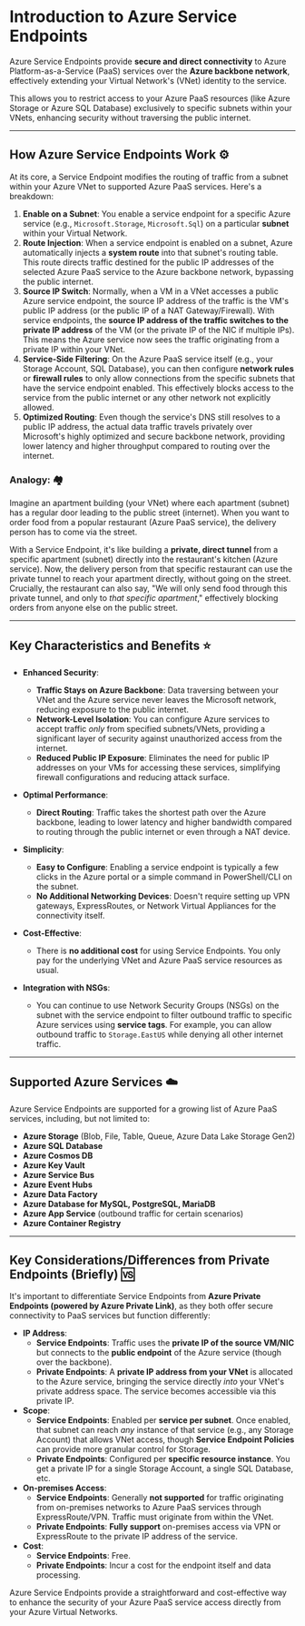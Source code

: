 # Introduction to Azure Service Endpoints

Azure Service Endpoints provide **secure and direct connectivity** to Azure Platform-as-a-Service (PaaS) services over the **Azure backbone network**, effectively extending your Virtual Network's (VNet) identity to the service. 

This allows you to restrict access to your Azure PaaS resources (like Azure Storage or Azure SQL Database) exclusively to specific subnets within your VNets, enhancing security without traversing the public internet.

---

## How Azure Service Endpoints Work ⚙️

At its core, a Service Endpoint modifies the routing of traffic from a subnet within your Azure VNet to supported Azure PaaS services. Here's a breakdown:

1.  **Enable on a Subnet**: You enable a service endpoint for a specific Azure service (e.g., `Microsoft.Storage`, `Microsoft.Sql`) on a particular **subnet** within your Virtual Network.
2.  **Route Injection**: When a service endpoint is enabled on a subnet, Azure automatically injects a **system route** into that subnet's routing table. This route directs traffic destined for the public IP addresses of the selected Azure PaaS service to the Azure backbone network, bypassing the public internet.
3.  **Source IP Switch**: Normally, when a VM in a VNet accesses a public Azure service endpoint, the source IP address of the traffic is the VM's public IP address (or the public IP of a NAT Gateway/Firewall). With service endpoints, the **source IP address of the traffic switches to the private IP address** of the VM (or the private IP of the NIC if multiple IPs). This means the Azure service now sees the traffic originating from a private IP within your VNet.
4.  **Service-Side Filtering**: On the Azure PaaS service itself (e.g., your Storage Account, SQL Database), you can then configure **network rules** or **firewall rules** to only allow connections from the specific subnets that have the service endpoint enabled. This effectively blocks access to the service from the public internet or any other network not explicitly allowed.
5.  **Optimized Routing**: Even though the service's DNS still resolves to a public IP address, the actual data traffic travels privately over Microsoft's highly optimized and secure backbone network, providing lower latency and higher throughput compared to routing over the internet.

### Analogy: 🏘️

Imagine an apartment building (your VNet) where each apartment (subnet) has a regular door leading to the public street (internet). When you want to order food from a popular restaurant (Azure PaaS service), the delivery person has to come via the street.

With a Service Endpoint, it's like building a **private, direct tunnel** from a specific apartment (subnet) directly into the restaurant's kitchen (Azure service). Now, the delivery person from that specific restaurant can use the private tunnel to reach your apartment directly, without going on the street. Crucially, the restaurant can also say, "We will only send food through this private tunnel, and only to *that specific apartment*," effectively blocking orders from anyone else on the public street.

---

## Key Characteristics and Benefits ⭐

* **Enhanced Security**:
    * **Traffic Stays on Azure Backbone**: Data traversing between your VNet and the Azure service never leaves the Microsoft network, reducing exposure to the public internet.
    * **Network-Level Isolation**: You can configure Azure services to accept traffic *only* from specified subnets/VNets, providing a significant layer of security against unauthorized access from the internet.
    * **Reduced Public IP Exposure**: Eliminates the need for public IP addresses on your VMs for accessing these services, simplifying firewall configurations and reducing attack surface.

* **Optimal Performance**:
    * **Direct Routing**: Traffic takes the shortest path over the Azure backbone, leading to lower latency and higher bandwidth compared to routing through the public internet or even through a NAT device.

* **Simplicity**:
    * **Easy to Configure**: Enabling a service endpoint is typically a few clicks in the Azure portal or a simple command in PowerShell/CLI on the subnet.
    * **No Additional Networking Devices**: Doesn't require setting up VPN gateways, ExpressRoutes, or Network Virtual Appliances for the connectivity itself.

* **Cost-Effective**:
    * There is **no additional cost** for using Service Endpoints. You only pay for the underlying VNet and Azure PaaS service resources as usual.

* **Integration with NSGs**:
    * You can continue to use Network Security Groups (NSGs) on the subnet with the service endpoint to filter outbound traffic to specific Azure services using **service tags**. For example, you can allow outbound traffic to `Storage.EastUS` while denying all other internet traffic.

---

## Supported Azure Services ☁️

Azure Service Endpoints are supported for a growing list of Azure PaaS services, including, but not limited to:

* **Azure Storage** (Blob, File, Table, Queue, Azure Data Lake Storage Gen2)
* **Azure SQL Database**
* **Azure Cosmos DB**
* **Azure Key Vault**
* **Azure Service Bus**
* **Azure Event Hubs**
* **Azure Data Factory**
* **Azure Database for MySQL, PostgreSQL, MariaDB**
* **Azure App Service** (outbound traffic for certain scenarios)
* **Azure Container Registry**

---

## Key Considerations/Differences from Private Endpoints (Briefly) 🆚

It's important to differentiate Service Endpoints from **Azure Private Endpoints (powered by Azure Private Link)**, as they both offer secure connectivity to PaaS services but function differently:

* **IP Address**:
    * **Service Endpoints**: Traffic uses the **private IP of the source VM/NIC** but connects to the **public endpoint** of the Azure service (though over the backbone).
    * **Private Endpoints**: A **private IP address from your VNet** is allocated to the Azure service, bringing the service directly *into* your VNet's private address space. The service becomes accessible via this private IP.
* **Scope**:
    * **Service Endpoints**: Enabled per **service per subnet**. Once enabled, that subnet can reach *any* instance of that service (e.g., any Storage Account) that allows VNet access, though **Service Endpoint Policies** can provide more granular control for Storage.
    * **Private Endpoints**: Configured per **specific resource instance**. You get a private IP for a single Storage Account, a single SQL Database, etc.
* **On-premises Access**:
    * **Service Endpoints**: Generally **not supported** for traffic originating from on-premises networks to Azure PaaS services through ExpressRoute/VPN. Traffic must originate from within the VNet.
    * **Private Endpoints**: **Fully support** on-premises access via VPN or ExpressRoute to the private IP address of the service.
* **Cost**:
    * **Service Endpoints**: Free.
    * **Private Endpoints**: Incur a cost for the endpoint itself and data processing.

Azure Service Endpoints provide a straightforward and cost-effective way to enhance the security of your Azure PaaS service access directly from your Azure Virtual Networks.